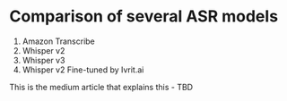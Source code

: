 # Comparison of several ASR models

1. Amazon Transcribe
2. Whisper v2
3. Whisper v3
4. Whisper v2 Fine-tuned by Ivrit.ai

This is the medium article that explains this - TBD
